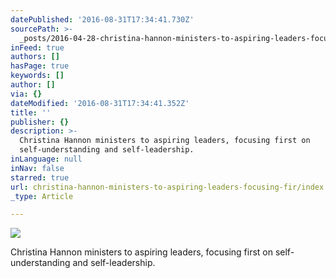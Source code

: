 ```yaml
---
datePublished: '2016-08-31T17:34:41.730Z'
sourcePath: >-
  _posts/2016-04-28-christina-hannon-ministers-to-aspiring-leaders-focusing-fir.md
inFeed: true
authors: []
hasPage: true
keywords: []
author: []
via: {}
dateModified: '2016-08-31T17:34:41.352Z'
title: ''
publisher: {}
description: >-
  Christina Hannon ministers to aspiring leaders, focusing first on
  self-understanding and self-leadership.
inLanguage: null
inNav: false
starred: true
url: christina-hannon-ministers-to-aspiring-leaders-focusing-fir/index.html
_type: Article

---
```

![](https://the-grid-user-content.s3-us-west-2.amazonaws.com/df7822fc-0aeb-4d92-846c-ea0ce41469da.png)

Christina Hannon ministers to aspiring leaders, focusing first on self-understanding and self-leadership.